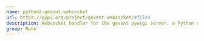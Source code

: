 ```yaml
---
name: python2-gevent-websocket
url: https://pypi.org/project/gevent-websocket/#files
description: Websocket handler for the gevent pywsgi server, a Python network library.
group: None
---
```

